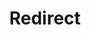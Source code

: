 ﻿---
layout: src/layouts/Redirect.astro
title: Redirect
redirect: https://octopus.com/docs/projects/steps/execution-containers-for-workers/index
pubDate:  2023-01-01
navSearch: false
navSitemap: false
navMenu: false
---
